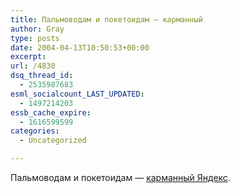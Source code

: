 ```yaml
---
title: Пальмоводам и покетоидам — карманный
author: Gray
type: posts
date: 2004-04-13T10:50:53+00:00
excerpt:
url: /4830
dsq_thread_id:
  - 2535987683
esml_socialcount_LAST_UPDATED:
  - 1497214203
essb_cache_expire:
  - 1616599599
categories:
  - Uncategorized

---
```








Пальмоводам и покетоидам &#8212; <a href="http://pda.yandex.ru/" target="_blank">карманный Яндекс</a>.